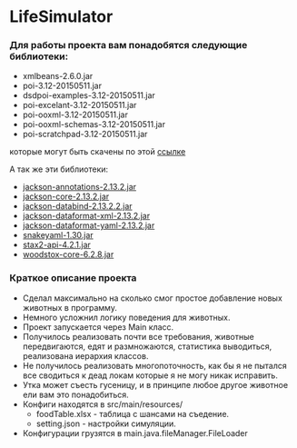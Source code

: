 
# LifeSimulator

### Для работы проекта вам понадобятся следующие библиотеки:

- xmlbeans-2.6.0.jar
- poi-3.12-20150511.jar
- dsdpoi-examples-3.12-20150511.jar
- poi-excelant-3.12-20150511.jar
- poi-ooxml-3.12-20150511.jar
- poi-ooxml-schemas-3.12-20150511.jar
- poi-scratchpad-3.12-20150511.jar

которые могут быть скачены по этой [ссылке](https://www.apache.org/dyn/closer.cgi/poi/release/bin/poi-bin-3.12-20150511.zip)

А так же эти библиотеки:

- [jackson-annotations-2.13.2.jar](https://repo1.maven.org/maven2/com/fasterxml/jackson/core/jackson-annotations/2.13.2/jackson-annotations-2.13.2.jar)
- [jackson-core-2.13.2.jar](https://repo1.maven.org/maven2/com/fasterxml/jackson/core/jackson-core/2.13.2/jackson-core-2.13.2.jar)
- [jackson-databind-2.13.2.2.jar](https://repo1.maven.org/maven2/com/fasterxml/jackson/core/jackson-databind/2.13.2/jackson-databind-2.13.2.jar)
- [jackson-dataformat-xml-2.13.2.jar](https://repo1.maven.org/maven2/com/fasterxml/jackson/dataformat/jackson-dataformat-xml/2.13.2/jackson-dataformat-xml-2.13.2.jar)
- [jackson-dataformat-yaml-2.13.2.jar](https://repo1.maven.org/maven2/com/fasterxml/jackson/dataformat/jackson-dataformat-yaml/2.13.2/jackson-dataformat-yaml-2.13.2.jar)
- [snakeyaml-1.30.jar](https://repo1.maven.org/maven2/org/yaml/snakeyaml/1.30/snakeyaml-1.30.jar)
- [stax2-api-4.2.1.jar](https://repo1.maven.org/maven2/org/codehaus/woodstox/stax2-api/4.2.1/stax2-api-4.2.1.jar)
- [woodstox-core-6.2.8.jar](https://repo1.maven.org/maven2/com/fasterxml/woodstox/woodstox-core/6.2.8/woodstox-core-6.2.8.jar)

### Краткое описание проекта

- Сделал максимально на сколько смог простое добавление новых животных в программу.
- Немного усложнил логику поведения для животных.
- Проект запускается через Main класс.
- Получилось реализовать почти все требования, животные передвигаются, едят и размножаются, статистика выводиться, реализована иерархия классов.
- Не получилось реализовать многопоточность, как бы я не пытался все сводиться к деад локам которые я не могу никак исправить.
- Утка может съесть гусеницу, и в принципе любое другое животное ели вам это понадобиться.
- Конфиги находятся в src/main/resources/
    - foodTable.xlsx - таблица с шансами на съедение.
    - setting.json - настройки симуляции.
- Конфигурации грузятся в main.java.fileManager.FileLoader